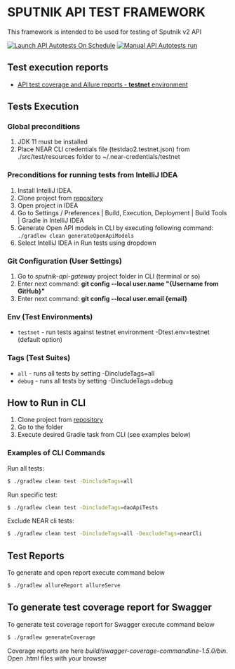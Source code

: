 # SPUTNIK API TEST FRAMEWORK
This framework is intended to be used for testing of Sputnik v2 API

[![Launch API Autotests On Schedule](https://github.com/near-daos/astro-api-gateway/actions/workflows/launch-autotests-on-schedule.yaml/badge.svg)](https://github.com/near-daos/astro-api-gateway/actions/workflows/launch-autotests-on-schedule.yaml)
[![Manual API Autotests run](https://github.com/near-daos/astro-api-gateway/actions/workflows/run-autotests.yaml/badge.svg)](https://github.com/near-daos/astro-api-gateway/actions/workflows/run-autotests.yaml)

## Test execution reports
- [API test coverage and Allure reports - **testnet** environment](https://automation-report.app.astrodao.com/test/)


## Tests Execution

### Global preconditions
1. JDK 11 must be installed 
2. Place NEAR CLI credentials file (testdao2.testnet.json) from ./src/test/resources folder to ~/.near-credentials/testnet

### Preconditions for running tests from IntelliJ IDEA
1. Install IntelliJ IDEA.
2. Clone project from [repository](https://github.com/near-daos/astro-api-gateway)    
3. Open project in IDEA    
4. Go to Settings / Preferences | Build, Execution, Deployment | Build Tools | Gradle in IntelliJ IDEA
5. Generate Open API models in CLI by executing following command: `./gradlew clean generateOpenApiModels`
6. Select IntelliJ IDEA in Run tests using dropdown

### Git Configuration (User Settings)
1. Go to *sputnik-api-gateway* project folder in CLI (terminal or so)
2. Enter next command: **git config --local user.name "{Username from GitHub}"**
3. Enter next command: **git config --local user.email {email}**

### Env (Test Environments)
- `testnet` - run tests against testnet environment -Dtest.env=testnet (default option)

### Tags (Test Suites)
- `all` - runs all tests by setting -DincludeTags=all
- `debug` - runs all tests by setting -DincludeTags=debug

## How to Run in CLI
1. Clone project from [repository](https://github.com/near-daos/astro-api-gateway)
2. Go to the folder
3. Execute desired Gradle task from CLI (see examples below)

### Examples of CLI Commands
Run all tests:
 ```bash
 $ ./gradlew clean test -DincludeTags=all
 ```
Run specific test:
 ```bash
 $ ./gradlew clean test -DincludeTags=daoApiTests
 ```
Exclude NEAR cli tests:
 ```bash
 $ ./gradlew clean test -DincludeTags=all -DexcludeTags=nearCli
 ```

## Test Reports
To generate and open report execute command below
 ```bash
 $ ./gradlew allureReport allureServe
 ```

## To generate test coverage report for Swagger
To generate test coverage report for Swagger execute command below
 ```bash
 $ ./gradlew generateCoverage
 ```

Coverage reports are here _build/swagger-coverage-commandline-1.5.0/bin_.
Open .html files with your browser
